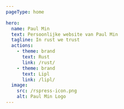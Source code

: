 ```yaml
---
pageType: home

hero:
  name: Paul Min
  text: Persoonlijke website van Paul Min
  tagline: In rust we trust
  actions:
    - theme: brand
      text: Rust
      link: /rust/
    - theme: brand
      text: Lipl
      link: /lipl/
  image:
    src: /rspress-icon.png
    alt: Paul Min Logo
---
```

